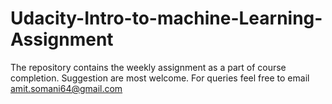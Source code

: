 # Udacity-Intro-to-machine-Learning-Assignment
The repository contains the weekly assignment as a part of course completion. Suggestion are most welcome. For queries feel free to email
amit.somani64@gmail.com
